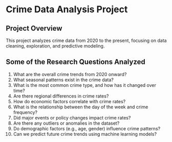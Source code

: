 # Crime Data Analysis Project

## Project Overview
This project analyzes crime data from 2020 to the present, focusing on data cleaning, exploration, and predictive modeling.

## Some of the Research Questions Analyzed
1. What are the overall crime trends from 2020 onward?
2. What seasonal patterns exist in the crime data?
3. What is the most common crime type, and how has it changed over time?
4. Are there regional differences in crime rates?
5. How do economic factors correlate with crime rates?
6. What is the relationship between the day of the week and crime frequency?
7. Did major events or policy changes impact crime rates?
8. Are there any outliers or anomalies in the dataset?
9. Do demographic factors (e.g., age, gender) influence crime patterns?
10. Can we predict future crime trends using machine learning models?
